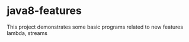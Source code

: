 # java8-features

This project demonstrates some basic programs related to new features lambda, streams
